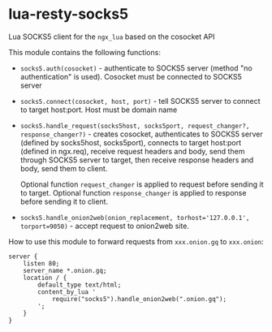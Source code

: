 lua-resty-socks5
================

Lua SOCKS5 client for the `ngx_lua` based on the cosocket API

This module contains the following functions:

 * `socks5.auth(cosocket)` - authenticate to SOCKS5
    server (method "no authentication" is used).
    Cosocket must be connected to SOCKS5 server
 * `socks5.connect(cosocket, host, port)` - tell
    SOCKS5 server to connect to target host:port.
    Host must be domain name
 * `socks5.handle_request(socks5host, socks5port,
    request_changer?, response_changer?)` -
    creates cosocket, authenticates to SOCKS5 server
    (defined by socks5host, socks5port),
    connects to target host:port (defined in ngx.req),
    receive request headers and body, send them
    through SOCKS5 server to target,
    then receive response headers and body,
    send them to client.

    Optional function `request_changer` is applied to
    request before sending it to target.
    Optional function `response_changer` is applied to
    response before sending it to client.

 * `socks5.handle_onion2web(onion_replacement,
    torhost='127.0.0.1', torport=9050)` -
    accept request to onion2web site.

How to use this module to forward requests from
`xxx.onion.gq` to `xxx.onion`:

```nginx
server {
    listen 80;
    server_name *.onion.gq;
    location / {
        default_type text/html;
        content_by_lua '
            require("socks5").handle_onion2web(".onion.gq");
        ';
    }
}
```
